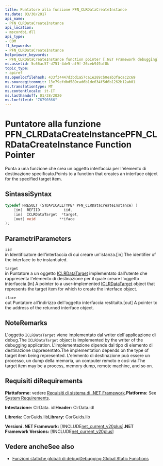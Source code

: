 ```yaml
---
title: Puntatore alla funzione PFN_CLRDataCreateInstance
ms.date: 03/30/2017
api_name:
- PFN_CLRDataCreateInstance
api_location:
- mscordbi.dll
api_type:
- COM
f1_keywords:
- PFN_CLRDataCreateInstance
helpviewer_keywords:
- PFN_CLRDataCreateInstance function pointer [.NET Framework debugging]
ms.assetid: 5c66ac57-d751-4de5-af9f-26ceb949af8b
topic_type:
- apiref
ms.openlocfilehash: 433f34447d3bd1a57ca1e289cb0eab3facac2c69
ms.sourcegitcommit: 13e79efdbd589cad6b1de634f5d6b1262b12ab01
ms.translationtype: MT
ms.contentlocale: it-IT
ms.lasthandoff: 01/28/2020
ms.locfileid: "76790366"
---
```

# <a name="pfn_clrdatacreateinstance-function-pointer"></a><span data-ttu-id="e2912-102">Puntatore alla funzione PFN_CLRDataCreateInstance</span><span class="sxs-lookup"><span data-stu-id="e2912-102">PFN_CLRDataCreateInstance Function Pointer</span></span>
<span data-ttu-id="e2912-103">Punta a una funzione che crea un oggetto interfaccia per l'elemento di destinazione specificato.</span><span class="sxs-lookup"><span data-stu-id="e2912-103">Points to a function that creates an interface object for the specified target item.</span></span>  
  
## <a name="syntax"></a><span data-ttu-id="e2912-104">Sintassi</span><span class="sxs-lookup"><span data-stu-id="e2912-104">Syntax</span></span>  
  
```cpp  
typedef HRESULT (STDAPICALLTYPE* PFN_CLRDataCreateInstance) (  
    [in]  REFIID           iid,  
    [in]  ICLRDataTarget  *target,  
    [out] void           **iface  
);  
```  
  
## <a name="parameters"></a><span data-ttu-id="e2912-105">Parametri</span><span class="sxs-lookup"><span data-stu-id="e2912-105">Parameters</span></span>  
 `iid`  
 <span data-ttu-id="e2912-106">in Identificatore dell'interfaccia di cui creare un'istanza.</span><span class="sxs-lookup"><span data-stu-id="e2912-106">[in] The identifier of the interface to be instantiated.</span></span>  
  
 `target`  
 <span data-ttu-id="e2912-107">in Puntatore a un oggetto [ICLRDataTarget](iclrdatatarget-interface.md) implementato dall'utente che rappresenta l'elemento di destinazione per il quale creare l'oggetto interfaccia.</span><span class="sxs-lookup"><span data-stu-id="e2912-107">[in] A pointer to a user-implemented [ICLRDataTarget](iclrdatatarget-interface.md) object that represents the target item for which to create the interface object.</span></span>  
  
 `iface`  
 <span data-ttu-id="e2912-108">out Puntatore all'indirizzo dell'oggetto interfaccia restituito.</span><span class="sxs-lookup"><span data-stu-id="e2912-108">[out] A pointer to the address of the returned interface object.</span></span>  
  
## <a name="remarks"></a><span data-ttu-id="e2912-109">Note</span><span class="sxs-lookup"><span data-stu-id="e2912-109">Remarks</span></span>  
 <span data-ttu-id="e2912-110">L'oggetto `ICLRDataTarget` viene implementato dal writer dell'applicazione di debug.</span><span class="sxs-lookup"><span data-stu-id="e2912-110">The `ICLRDataTarget` object is implemented by the writer of the debugging application.</span></span> <span data-ttu-id="e2912-111">L'implementazione dipende dal tipo di elemento di destinazione rappresentato.</span><span class="sxs-lookup"><span data-stu-id="e2912-111">The implementation depends on the type of target item being represented.</span></span> <span data-ttu-id="e2912-112">L'elemento di destinazione può essere un processo, un dump della memoria, un computer remoto e così via.</span><span class="sxs-lookup"><span data-stu-id="e2912-112">The target item may be a process, memory dump, remote machine, and so on.</span></span>  
  
## <a name="requirements"></a><span data-ttu-id="e2912-113">Requisiti di</span><span class="sxs-lookup"><span data-stu-id="e2912-113">Requirements</span></span>  
 <span data-ttu-id="e2912-114">**Piattaforme:** vedere [Requisiti di sistema di .NET Framework](../../../../docs/framework/get-started/system-requirements.md).</span><span class="sxs-lookup"><span data-stu-id="e2912-114">**Platforms:** See [System Requirements](../../../../docs/framework/get-started/system-requirements.md).</span></span>  
  
 <span data-ttu-id="e2912-115">**Intestazione:** ClrData. idl</span><span class="sxs-lookup"><span data-stu-id="e2912-115">**Header:** ClrData.idl</span></span>  
  
 <span data-ttu-id="e2912-116">**Libreria:** CorGuids.lib</span><span class="sxs-lookup"><span data-stu-id="e2912-116">**Library:** CorGuids.lib</span></span>  
  
 <span data-ttu-id="e2912-117">**Versioni .NET Framework:** [!INCLUDE[net_current_v20plus](../../../../includes/net-current-v20plus-md.md)]</span><span class="sxs-lookup"><span data-stu-id="e2912-117">**.NET Framework Versions:** [!INCLUDE[net_current_v20plus](../../../../includes/net-current-v20plus-md.md)]</span></span>  
  
## <a name="see-also"></a><span data-ttu-id="e2912-118">Vedere anche</span><span class="sxs-lookup"><span data-stu-id="e2912-118">See also</span></span>

- [<span data-ttu-id="e2912-119">Funzioni statiche globali di debug</span><span class="sxs-lookup"><span data-stu-id="e2912-119">Debugging Global Static Functions</span></span>](debugging-global-static-functions.md)
